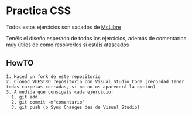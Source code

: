# Practica CSS

Todos estos ejercicios son sacados de [McLibre](https://www.mclibre.org/consultar/htmlcss/ejercicios/index.html)

Tenéis el diseño esperado de todos los ejercicios, además de comentarios muy útiles de como resolverlos si estáis atascados

## HowTO

```
1. Haced un fork de este repositorio
2. Clonad VUESTRO repositorio con Visual Studio Code (recordad tener todas carpetas cerradas, si no no os aparecerá la opción)
3. A medida que consigaís cada ejercicio:
  1. git add .
  2. git commit -m"comentario"
  3. git push (o Sync Changes des de Visual Studio)
```
